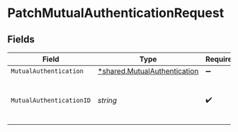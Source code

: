 # PatchMutualAuthenticationRequest


## Fields

| Field                                                                       | Type                                                                        | Required                                                                    | Description                                                                 | Example                                                                     |
| --------------------------------------------------------------------------- | --------------------------------------------------------------------------- | --------------------------------------------------------------------------- | --------------------------------------------------------------------------- | --------------------------------------------------------------------------- |
| `MutualAuthentication`                                                      | [*shared.MutualAuthentication](../../models/shared/mutualauthentication.md) | :heavy_minus_sign:                                                          | N/A                                                                         |                                                                             |
| `MutualAuthenticationID`                                                    | *string*                                                                    | :heavy_check_mark:                                                          | Alphanumeric string identifying a mutual authentication.                    | SEAwSOsP7dEpTgGZdP7ZFw                                                      |